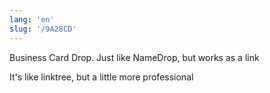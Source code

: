 ```yaml
---
lang: 'en'
slug: '/9A28CD'
---
```


Business Card Drop. Just like NameDrop, but works as a link

It's like linktree, but a little more professional
